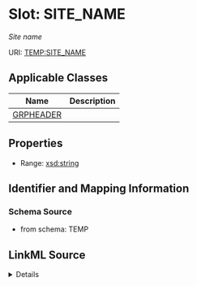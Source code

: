 # Slot: SITE_NAME
_Site name_


URI: [TEMP:SITE_NAME](https://example.org/TEMP/SITE_NAME)



<!-- no inheritance hierarchy -->




## Applicable Classes

| Name | Description |
| --- | --- |
[GRPHEADER](GRPHEADER.md) | 






## Properties

* Range: [xsd:string](xsd:string)







## Identifier and Mapping Information







### Schema Source


* from schema: TEMP




## LinkML Source

<details>
```yaml
name: SITE_NAME
description: Site name
from_schema: TEMP
rank: 1000
alias: SITE_NAME
domain_of:
- GRP_HEADER
range: string

```
</details>